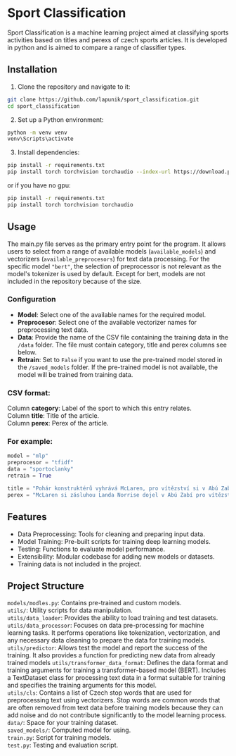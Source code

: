 # Sport Classification
Sport Classification is a machine learning project aimed at classifying sports activities based on titles and perexs of czech sports articles. It is developed in python and is aimed to compare a range of classifier types.


## Installation

1. Clone the repository and navigate to it:
```bash
git clone https://github.com/lapunik/sport_classification.git
cd sport_classification   
```

2. Set up a Python environment:
```bash
python -m venv venv
venv\Scripts\activate
```
3. Install dependencies:
```bash
pip install -r requirements.txt
pip install torch torchvision torchaudio --index-url https://download.pytorch.org/whl/cu118
```
or if you have no gpu:
```bash
pip install -r requirements.txt
pip install torch torchvision torchaudio
```

## Usage

The main.py file serves as the primary entry point for the program. It allows users to select from a range of available models (```available_models```) and vectorizers (```available_preprocesors```) for text data processing. For the specific model ```"bert"```, the selection of preprocessor is not relevant as the model's tokenizer is used by default. Except for bert, models are not included in the repository because of the size.
### Configuration

* **Model**: Select one of the available names for the required model.
* **Preprocesor**: Select one of the available vectorizer names for preprocessing text data. 
* **Data**:  Provide the name of the CSV file containing the training data in the ```/data``` folder. The file must contain category, title and perex columns see below.
* **Retrain**: Set to ```False``` if you want to use the pre-trained model stored in the ```/saved_models``` folder. If the pre-trained model is not available, the model will be trained from training data.

### CSV format:

Column __category__: Label of the sport to which this entry relates.  
Column __title__: Title of the article.  
Column __perex__: Perex of the article.

### For example:

```python
model = "mlp"
preprocesor = "tfidf"
data = "sportoclanky"
retrain = True

title = "Pohár konstruktérů vyhrává McLaren, pro vítězství si v Abú Zabí dojel Norris"
perex = "McLaren si zásluhou Landa Norrise dojel v Abú Zabí pro vítězství v letošním Poháru konstruktérů formule 1. Norris vyrážel z pole position a první místo udržel po dobu trvání celého závodu. Naopak jeho týmový kolega Oscar Piastri se po kolizi v prvním kole propadl a dojel desátý. Druhý dojel Carlos Sainz a třetí Charles Leclerc, ale Ferrari to na zisk týmového titulu nestačilo."
```


## Features
* Data Preprocessing: Tools for cleaning and preparing input data.
* Model Training: Pre-built scripts for training deep learning models.
* Testing: Functions to evaluate model performance.
* Extensibility: Modular codebase for adding new models or datasets.
* Training data is not included in the project.

  
## Project Structure

```models/modles.py```: Contains pre-trained and custom models.     
```utils/```: Utility scripts for data manipulation.   
```utils/data_loader```: Provides the ability to load training and test datasets.    
```utils/data_processor```: Focuses on data pre-processing for machine learning tasks. It performs operations like tokenization, vectorization, and any necessary data cleaning to prepare the data for training models.  
```utils/predictor```: Allows test the model and report the success of the training. It also provides a function for predicting new data from already trained models
```utils/transformer_data_format```: Defines the data format and training arguments for training a transformer-based model (BERT). Includes a TextDataset class for processing text data in a format suitable for training and specifies the training arguments for this model.     
```utils/cls```: Contains a list of Czech stop words that are used for preprocessing text using vectorizers. Stop words are common words that are often removed from text data before training models because they can add noise and do not contribute significantly to the model learning process.  
```data/```: Space for your training dataset.  
```saved_models/```: Computed model for using.   
```train.py```: Script for training models.  
```test.py```: Testing and evaluation script.  
